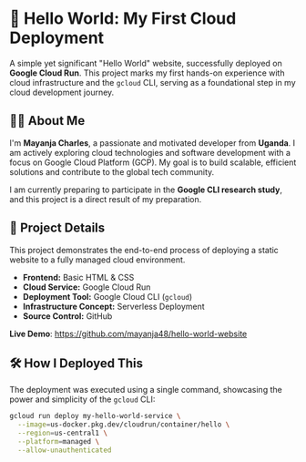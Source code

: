 # 🚀 Hello World: My First Cloud Deployment

A simple yet significant "Hello World" website, successfully deployed on **Google Cloud Run**. This project marks my first hands-on experience with cloud infrastructure and the `gcloud` CLI, serving as a foundational step in my cloud development journey.

## 👨‍💻 About Me

I'm **Mayanja Charles**, a passionate and motivated developer from **Uganda**. I am actively exploring cloud technologies and software development with a focus on Google Cloud Platform (GCP). My goal is to build scalable, efficient solutions and contribute to the global tech community.

I am currently preparing to participate in the **Google CLI research study**, and this project is a direct result of my preparation.

## 📁 Project Details

This project demonstrates the end-to-end process of deploying a static website to a fully managed cloud environment.

*   **Frontend:** Basic HTML & CSS
*   **Cloud Service:** Google Cloud Run
*   **Deployment Tool:** Google Cloud CLI (`gcloud`)
*   **Infrastructure Concept:** Serverless Deployment
*   **Source Control:** GitHub

**Live Demo**:  https://github.com/mayanja48/hello-world-website

## 🛠️ How I Deployed This

The deployment was executed using a single command, showcasing the power and simplicity of the `gcloud` CLI:

```bash
gcloud run deploy my-hello-world-service \
  --image=us-docker.pkg.dev/cloudrun/container/hello \
  --region=us-central1 \
  --platform=managed \
  --allow-unauthenticated
